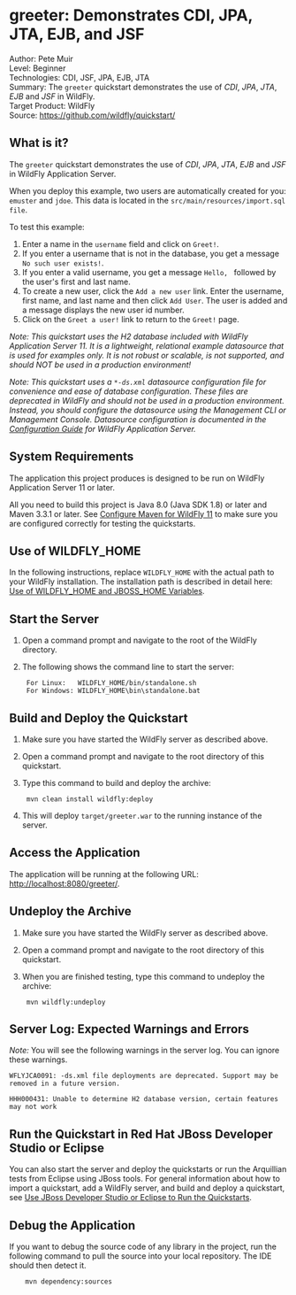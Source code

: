 # greeter: Demonstrates CDI, JPA, JTA, EJB, and JSF

Author: Pete Muir  
Level: Beginner  
Technologies: CDI, JSF, JPA, EJB, JTA  
Summary: The `greeter` quickstart demonstrates the use of *CDI*, *JPA*, *JTA*, *EJB* and *JSF* in WildFly.  
Target Product: WildFly  
Source: <https://github.com/wildfly/quickstart/>  

## What is it?

The `greeter` quickstart demonstrates the use of *CDI*, *JPA*, *JTA*, *EJB* and *JSF* in WildFly Application Server.

When you deploy this example, two users are automatically created for you:  `emuster` and `jdoe`. This data is located in the `src/main/resources/import.sql file`.

To test this example:

1. Enter a name in the `username` field and click on `Greet!`.
2. If you enter a username that is not in the database, you get a message `No such user exists!`.
3. If you enter a valid username, you get a message `Hello, ` followed by the user's first and last name.
4. To create a new user, click the `Add a new user` link. Enter the username, first name, and last name and then click `Add User`. The user is added and a message displays the new user id number.
5. Click on the `Greet a user!` link to return to the `Greet!` page.


_Note: This quickstart uses the H2 database included with WildFly Application Server 11. It is a lightweight, relational example datasource that is used for examples only. It is not robust or scalable, is not supported, and should NOT be used in a production environment!_

_Note: This quickstart uses a `*-ds.xml` datasource configuration file for convenience and ease of database configuration. These files are deprecated in WildFly and should not be used in a production environment. Instead, you should configure the datasource using the Management CLI or Management Console. Datasource configuration is documented in the [Configuration Guide](https://access.redhat.com/documentation/en/red-hat-jboss-enterprise-application-platform/) for WildFly Application Server._


## System Requirements

The application this project produces is designed to be run on WildFly Application Server 11 or later.

All you need to build this project is Java 8.0 (Java SDK 1.8) or later and Maven 3.3.1 or later. See [Configure Maven for WildFly 11](https://github.com/jboss-developer/jboss-developer-shared-resources/blob/master/guides/CONFIGURE_MAVEN_JBOSS_EAP7.md#configure-maven-to-build-and-deploy-the-quickstarts) to make sure you are configured correctly for testing the quickstarts.


## Use of WILDFLY_HOME

In the following instructions, replace `WILDFLY_HOME` with the actual path to your WildFly installation. The installation path is described in detail here: [Use of WILDFLY_HOME and JBOSS_HOME Variables](https://github.com/jboss-developer/jboss-developer-shared-resources/blob/master/guides/USE_OF_WILDFLY_HOME.md#use-of-eap_home-and-jboss_home-variables).


## Start the Server

1. Open a command prompt and navigate to the root of the WildFly directory.
2. The following shows the command line to start the server:

        For Linux:   WILDFLY_HOME/bin/standalone.sh
        For Windows: WILDFLY_HOME\bin\standalone.bat


## Build and Deploy the Quickstart

1. Make sure you have started the WildFly server as described above.
2. Open a command prompt and navigate to the root directory of this quickstart.
3. Type this command to build and deploy the archive:

        mvn clean install wildfly:deploy

4. This will deploy `target/greeter.war` to the running instance of the server.


## Access the Application

The application will be running at the following URL: <http://localhost:8080/greeter/>.


## Undeploy the Archive

1. Make sure you have started the WildFly server as described above.
2. Open a command prompt and navigate to the root directory of this quickstart.
3. When you are finished testing, type this command to undeploy the archive:

        mvn wildfly:undeploy


## Server Log: Expected Warnings and Errors

_Note:_ You will see the following warnings in the server log. You can ignore these warnings.

    WFLYJCA0091: -ds.xml file deployments are deprecated. Support may be removed in a future version.

    HHH000431: Unable to determine H2 database version, certain features may not work


## Run the Quickstart in Red Hat JBoss Developer Studio or Eclipse

You can also start the server and deploy the quickstarts or run the Arquillian tests from Eclipse using JBoss tools. For general information about how to import a quickstart, add a WildFly server, and build and deploy a quickstart, see [Use JBoss Developer Studio or Eclipse to Run the Quickstarts](https://github.com/jboss-developer/jboss-developer-shared-resources/blob/master/guides/USE_JBDS.md#use-jboss-developer-studio-or-eclipse-to-run-the-quickstarts).


## Debug the Application

If you want to debug the source code of any library in the project, run the following command to pull the source into your local repository. The IDE should then detect it.

        mvn dependency:sources
